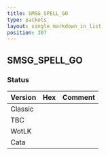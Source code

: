 ```yaml
---
title: SMSG_SPELL_GO
type: packets
layout: single_markdown_in_list
position: 307
---
```


## SMSG_SPELL_GO

### Status

Version | Hex | Comment
---------- | ---------- | ---------- 
Classic |  |  
TBC |  |  
WotLK |  |  
Cata |  |  
